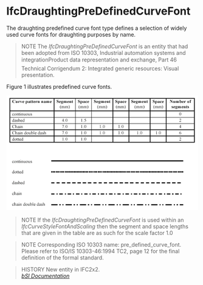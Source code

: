 IfcDraughtingPreDefinedCurveFont
================================
The draughting predefined curve font type defines a selection of widely used
curve fonts for draughting purposes by name.  
  
> NOTE  The _IfcDraughtingPreDefinedCurveFont_ is an entity that had been
> adopted from ISO 10303, Industrial automation systems and
> integrationProduct data representation and exchange, Part 46 Technical
> Corrigendum 2: Integrated generic resources: Visual presentation.  
  
Figure 1 illustrates predefined curve fonts.  
  
!["predefined fonts"](figures/ifcdraughtingpredefinedcurvefont_fig1.gif
"Figure 1 -- Draughting predefined curve font")  
  
> NOTE  If the _IfcDraughtingPreDefinedCurveFont_ is used within an
> _IfcCurveStyleFontAndScaling_ then the segment and space lengths that are
> given in the table are as such for the scale factor 1.0  
  
> NOTE  Corresponding ISO 10303 name: pre_defined_curve_font. Please refer to
> ISO/IS 10303-46:1994 TC2, page 12 for the final definition of the formal
> standard.  
  
> HISTORY  New entity in IFC2x2.  
[ _bSI
Documentation_](https://standards.buildingsmart.org/IFC/DEV/IFC4_2/FINAL/HTML/schema/ifcpresentationappearanceresource/lexical/ifcdraughtingpredefinedcurvefont.htm)


